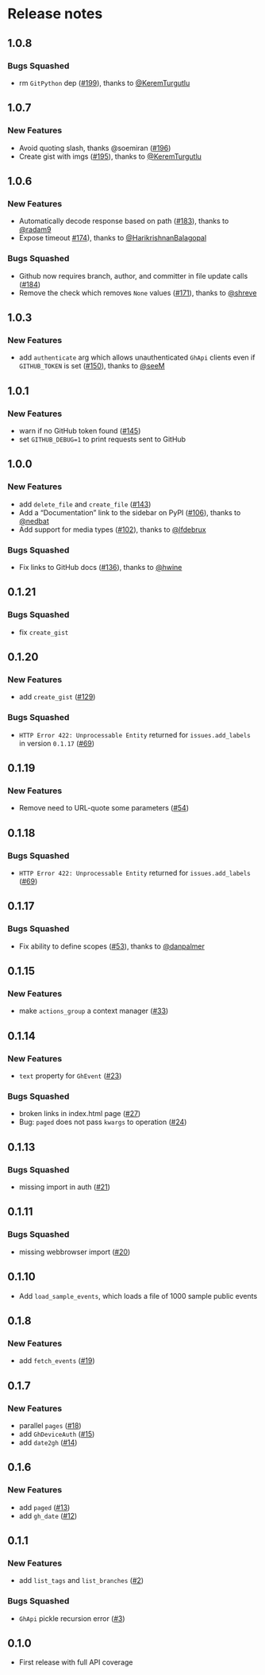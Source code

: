 

# Release notes

<!-- do not remove -->

## 1.0.8

### Bugs Squashed

- rm `GitPython` dep
  ([\#199](https://github.com/AnswerDotAI/ghapi/pull/199)), thanks to
  [@KeremTurgutlu](https://github.com/KeremTurgutlu)

## 1.0.7

### New Features

- Avoid quoting slash, thanks @soemiran
  ([\#196](https://github.com/AnswerDotAI/ghapi/issues/196))
- Create gist with imgs
  ([\#195](https://github.com/AnswerDotAI/ghapi/pull/195)), thanks to
  [@KeremTurgutlu](https://github.com/KeremTurgutlu)

## 1.0.6

### New Features

- Automatically decode response based on path
  ([\#183](https://github.com/fastai/ghapi/pull/183)), thanks to
  [@radam9](https://github.com/radam9)
- Expose timeout [\#174](https://github.com/fastai/ghapi/pull/174)),
  thanks to
  [@HarikrishnanBalagopal](https://github.com/HarikrishnanBalagopal)

### Bugs Squashed

- Github now requires branch, author, and committer in file update calls
  ([\#184](https://github.com/fastai/ghapi/issues/184))
- Remove the check which removes `None` values
  ([\#171](https://github.com/fastai/ghapi/pull/171)), thanks to
  [@shreve](https://github.com/shreve)

## 1.0.3

### New Features

- add `authenticate` arg which allows unauthenticated `GhApi` clients
  even if `GITHUB_TOKEN` is set
  ([\#150](https://github.com/fastai/ghapi/pull/150)), thanks to
  [@seeM](https://github.com/seeM)

## 1.0.1

### New Features

- warn if no GitHub token found
  ([\#145](https://github.com/fastai/ghapi/issues/145))
- set `GITHUB_DEBUG=1` to print requests sent to GitHub

## 1.0.0

### New Features

- add `delete_file` and `create_file`
  ([\#143](https://github.com/fastai/ghapi/issues/143))
- Add a “Documentation” link to the sidebar on PyPI
  ([\#106](https://github.com/fastai/ghapi/pull/106)), thanks to
  [@nedbat](https://github.com/nedbat)
- Add support for media types
  ([\#102](https://github.com/fastai/ghapi/pull/102)), thanks to
  [@lfdebrux](https://github.com/lfdebrux)

### Bugs Squashed

- Fix links to GitHub docs
  ([\#136](https://github.com/fastai/ghapi/pull/136)), thanks to
  [@hwine](https://github.com/hwine)

## 0.1.21

### Bugs Squashed

- fix `create_gist`

## 0.1.20

### New Features

- add `create_gist`
  ([\#129](https://github.com/fastai/ghapi/issues/129))

### Bugs Squashed

- `HTTP Error 422: Unprocessable Entity` returned for
  `issues.add_labels` in version `0.1.17`
  ([\#69](https://github.com/fastai/ghapi/issues/69))

## 0.1.19

### New Features

- Remove need to URL-quote some parameters
  ([\#54](https://github.com/fastai/ghapi/issues/54))

## 0.1.18

### Bugs Squashed

- `HTTP Error 422: Unprocessable Entity` returned for
  `issues.add_labels`
  ([\#69](https://github.com/fastai/ghapi/issues/69))

## 0.1.17

### Bugs Squashed

- Fix ability to define scopes
  ([\#53](https://github.com/fastai/ghapi/pull/53)), thanks to
  [@danpalmer](https://github.com/danpalmer)

## 0.1.15

### New Features

- make `actions_group` a context manager
  ([\#33](https://github.com/fastai/ghapi/issues/33))

## 0.1.14

### New Features

- `text` property for `GhEvent`
  ([\#23](https://github.com/fastai/ghapi/issues/23))

### Bugs Squashed

- broken links in index.html page
  ([\#27](https://github.com/fastai/ghapi/issues/27))
- Bug: `paged` does not pass `kwargs` to operation
  ([\#24](https://github.com/fastai/ghapi/issues/24))

## 0.1.13

### Bugs Squashed

- missing import in auth
  ([\#21](https://github.com/fastai/ghapi/issues/21))

## 0.1.11

### Bugs Squashed

- missing webbrowser import
  ([\#20](https://github.com/fastai/ghapi/issues/20))

## 0.1.10

- Add `load_sample_events`, which loads a file of 1000 sample public
  events

## 0.1.8

### New Features

- add `fetch_events` ([\#19](https://github.com/fastai/ghapi/issues/19))

## 0.1.7

### New Features

- parallel `pages` ([\#18](https://github.com/fastai/ghapi/issues/18))
- add `GhDeviceAuth` ([\#15](https://github.com/fastai/ghapi/issues/15))
- add `date2gh` ([\#14](https://github.com/fastai/ghapi/issues/14))

## 0.1.6

### New Features

- add `paged` ([\#13](https://github.com/fastai/ghapi/issues/13))
- add `gh_date` ([\#12](https://github.com/fastai/ghapi/issues/12))

## 0.1.1

### New Features

- add `list_tags` and `list_branches`
  ([\#2](https://github.com/fastai/ghapi/issues/2))

### Bugs Squashed

- `GhApi` pickle recursion error
  ([\#3](https://github.com/fastai/ghapi/issues/3))

## 0.1.0

- First release with full API coverage
